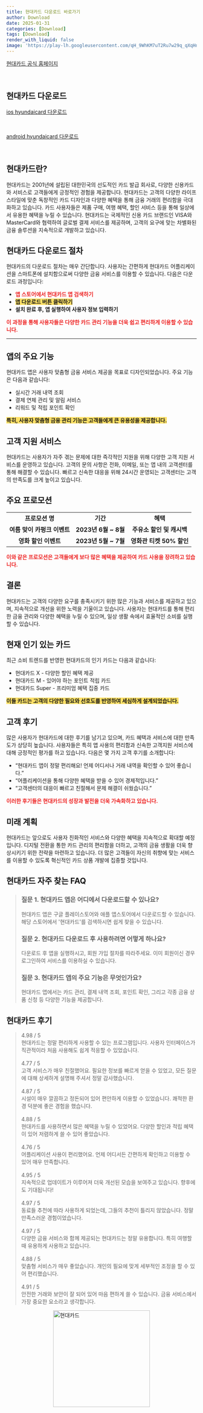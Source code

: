 ```yaml
---
title: 현대카드 다운로드 바로가기
author: Download
date: 2025-01-31
categories: [Download]
tags: [Download]
render_with_liquid: false
image: 'https://play-lh.googleusercontent.com/qH_9WhKM7uT2Ru7w29q_qXqHn0rK0PMd7f1KrdJM3JUtyvxtkCJlCnsGnmTg6kYbXp0=s256-rw'
---
```

<p><a class='click-button' title='현대카드' href='https://www.hyundaicard.com/' rel='nofollow'>현대카드 공식 홈페이지</a></p><br>
<h2 id='현대카드_다운로드'>현대카드 다운로드</h2>
<p><a class="click-button ios" title="hyundaicard 다운로드" href="https://apps.apple.com/kr/app/%ED%98%84%EB%8C%80%EC%B9%B4%EB%93%9C/id702653088" rel="nofollow">ios hyundaicard 다운로드</a></p><br>
<p><a class="click-button android" title="hyundaicard 다운로드" href="https://play.google.comhttps://play.google.com/store/apps/details?id=com.hyundaicard.appcard" rel="nofollow">android hyundaicard 다운로드</a></p><br>


<h2 id='현대카드란'>현대카드란?</h2>

<p>현대카드는 2001년에 설립된 대한민국의 선도적인 카드 발급 회사로, 다양한 신용카드와 서비스로 고객들에게 긍정적인 경험을 제공합니다. 현대카드는 고객의 다양한 라이프스타일에 맞춘 독창적인 카드 디자인과 다양한 혜택을 통해 금융 거래의 편리함을 극대화하고 있습니다. 카드 사용자들은 제품 구매, 여행 혜택, 할인 서비스 등을 통해 일상에서 유용한 혜택을 누릴 수 있습니다. 현대카드는 국제적인 신용 카드 브랜드인 VISA와 MasterCard와 협력하여 글로벌 결제 서비스를 제공하며, 고객의 요구에 맞는 차별화된 금융 솔루션을 지속적으로 개발하고 있습니다.</p>

<h2 id='다운로드 절차'>현대카드 다운로드 절차</h2>

<p>현대카드의 다운로드 절차는 매우 간단합니다. 사용자는 간편하게 현대카드 어플리케이션을 스마트폰에 설치함으로써 다양한 금융 서비스를 이용할 수 있습니다. 다음은 다운로드 과정입니다:</p>

<ul>
    <li><b><span style="color: #ee2323;">앱 스토어에서 현대카드 앱 검색하기</span></b></li>
    <li><b><span style="background-color: #ffe066;">앱 다운로드 버튼 클릭하기</span></b></li>
    <li><b>설치 완료 후, 앱 실행하여 사용자 정보 입력하기</b></li>
</ul>

<p><b><span style="color: #ee2323;">이 과정을 통해 사용자들은 다양한 카드 관리 기능을 더욱 쉽고 편리하게 이용할 수 있습니다.</span></b></p>

<hr />

<h2 id='앱의 주요 기능'>앱의 주요 기능</h2>

<p>현대카드 앱은 사용자 맞춤형 금융 서비스 제공을 목표로 디자인되었습니다. 주요 기능은 다음과 같습니다:</p>

<ul>
    <li>실시간 거래 내역 조회</li>
    <li>결제 연체 관리 및 알림 서비스</li>
    <li>리워드 및 적립 포인트 확인</li>
</ul>

<p><b><span style="background-color: #ffe066;">특히, 사용자 맞춤형 금융 관리 기능은 고객들에게 큰 유용성을 제공합니다.</span></b></p>

<h2 id='고객 지원 서비스'>고객 지원 서비스</h2>

<p>현대카드는 사용자가 자주 겪는 문제에 대한 즉각적인 지원을 위해 다양한 고객 지원 서비스를 운영하고 있습니다. 고객의 문의 사항은 전화, 이메일, 또는 앱 내의 고객센터를 통해 해결할 수 있습니다. 빠르고 신속한 대응을 위해 24시간 운영되는 고객센터는 고객의 만족도를 크게 높이고 있습니다.</p>

<h2 id='주요 프로모션'>주요 프로모션</h2>

<table>
    <tr>
        <td style="text-align: center; height: 17px;"><b>프로모션 명</b></td>
        <td style="text-align: center; height: 17px;"><b>기간</b></td>
        <td style="text-align: center; height: 17px;"><b>혜택</b></td>
    </tr>
    <tr>
        <td style="text-align: center; height: 17px;"><b>여름 맞이 카펑크 이벤트</b></td>
        <td style="text-align: center; height: 17px;"><b>2023년 6월 ~ 8월</b></td>
        <td style="text-align: center; height: 17px;"><b>주유소 할인 및 캐시백</b></td>
    </tr>
    <tr>
        <td style="text-align: center; height: 17px;"><b>영화 할인 이벤트</b></td>
        <td style="text-align: center; height: 17px;"><b>2023년 5월 ~ 7월</b></td>
        <td style="text-align: center; height: 17px;"><b>영화관 티켓 50% 할인</b></td>
    </tr>
</table>

<p><b><span style="color: #ee2323;">이와 같은 프로모션은 고객들에게 보다 많은 혜택을 제공하여 카드 사용을 장려하고 있습니다.</span></b></p>

<h2 id='결론'>결론</h2>

<p>현대카드는 고객의 다양한 요구를 충족시키기 위한 많은 기능과 서비스를 제공하고 있으며, 지속적으로 개선을 위한 노력을 기울이고 있습니다. 사용자는 현대카드를 통해 편리한 금융 관리와 다양한 혜택을 누릴 수 있으며, 일상 생활 속에서 효율적인 소비를 실행할 수 있습니다.</p>

<h2 id='현재 인기 있는 카드'>현재 인기 있는 카드</h2>

<p>최근 소비 트렌드를 반영한 현대카드의 인기 카드는 다음과 같습니다:</p>

<ul>
    <li>현대카드 X - 다양한 할인 혜택 제공</li>
    <li>현대카드 M - 있어야 하는 포인트 적립 카드</li>
    <li>현대카드 Super - 프리미엄 혜택 집중 카드</li>
</ul>

<p><b><span style="background-color: #ffe066;">이들 카드는 고객의 다양한 필요와 선호도를 반영하여 세심하게 설계되었습니다.</span></b></p>

<h2 id='고객 후기'>고객 후기</h2>

<p>많은 사용자가 현대카드에 대한 후기를 남기고 있으며, 카드 혜택과 서비스에 대한 만족도가 상당히 높습니다. 사용자들은 특히 앱 사용의 편리함과 신속한 고객지원 서비스에 대해 긍정적인 평가를 하고 있습니다. 다음은 몇 가지 고객 후기를 소개합니다:</p>

<ul>
    <li>“현대카드 앱이 정말 편리해요! 언제 어디서나 거래 내역을 확인할 수 있어 좋습니다.”</li>
    <li>“어플리케이션을 통해 다양한 혜택을 받을 수 있어 경제적입니다.”</li>
    <li>“고객센터의 대응이 빠르고 친절해서 문제 해결이 쉬웠습니다.”</li>
</ul>

<p><b><span style="color: #ee2323;">이러한 후기들은 현대카드의 성장과 발전을 더욱 가속화하고 있습니다.</span></b></p>

<h2 id='미래 계획'>미래 계획</h2>

<p>현대카드는 앞으로도 사용자 친화적인 서비스와 다양한 혜택을 지속적으로 확대할 예정입니다. 디지털 전환을 통한 카드 관리의 편리함을 더하고, 고객의 금융 생활을 더욱 향상시키기 위한 전략을 마련하고 있습니다. 더 많은 고객들이 자신의 취향에 맞는 서비스를 이용할 수 있도록 혁신적인 카드 상품 개발에 집중할 것입니다.</p>


<h2 id='현대카드_자주_찾는_FAQ'>현대카드 자주 찾는 FAQ</h2>
<div itemscope="" itemtype="https://schema.org/FAQPage"> <blockquote> <div itemscope="" itemprop="mainEntity" itemtype="https://schema.org/Question"> <h3 itemprop="name">질문 1. 현대카드 앱은 어디에서 다운로드할 수 있나요?</h3> <div itemscope="" itemprop="acceptedAnswer" itemtype="https://schema.org/Answer"> <span itemprop="text"> <p>현대카드 앱은 구글 플레이스토어와 애플 앱스토어에서 다운로드할 수 있습니다. 해당 스토어에서 '현대카드'를 검색하시면 쉽게 찾을 수 있습니다.</p> </span> </div> </div> <div itemscope="" itemprop="mainEntity" itemtype="https://schema.org/Question"> <h3 itemprop="name">질문 2. 현대카드 다운로드 후 사용하려면 어떻게 하나요?</h3> <div itemscope="" itemprop="acceptedAnswer" itemtype="https://schema.org/Answer"> <span itemprop="text"> <p>다운로드 후 앱을 실행하시고, 회원 가입 절차를 따라주세요. 이미 회원이신 경우 로그인하여 서비스를 이용하실 수 있습니다.</p> </span> </div> </div> <div itemscope="" itemprop="mainEntity" itemtype="https://schema.org/Question"> <h3 itemprop="name">질문 3. 현대카드 앱의 주요 기능은 무엇인가요?</h3> <div itemscope="" itemprop="acceptedAnswer" itemtype="https://schema.org/Answer"> <span itemprop="text"> <p>현대카드 앱에서는 카드 관리, 결제 내역 조회, 포인트 확인, 그리고 각종 금융 상품 신청 등 다양한 기능을 제공합니다.</p> </span> </div> </div> </blockquote> </div>
<h2 id='현대카드_후기'>현대카드 후기</h2>
<div itemscope itemtype="https://schema.org/Product">
  <blockquote>
  <div itemprop="review" itemscope itemtype="https://schema.org/Review">
      <div itemprop="reviewRating" itemscope itemtype="https://schema.org/Rating"> <span itemprop="ratingValue">4.98</span> / <span itemprop="bestRating">5</span> </div>
      <span itemprop="reviewBody">현대카드는 정말 편리하게 사용할 수 있는 프로그램입니다. 사용자 인터페이스가 직관적이라 처음 사용해도 쉽게 적응할 수 있었습니다.</span>
  </div>
  <br>
  <div itemprop="review" itemscope itemtype="https://schema.org/Review">
      <div itemprop="reviewRating" itemscope itemtype="https://schema.org/Rating"> <span itemprop="ratingValue">4.77</span> / <span itemprop="bestRating">5</span> </div>
      <span itemprop="reviewBody">고객 서비스가 매우 친절했어요. 필요한 정보를 빠르게 얻을 수 있었고, 모든 질문에 대해 상세하게 설명해 주셔서 정말 감사했습니다.</span>
  </div>
  <br>
  <div itemprop="review" itemscope itemtype="https://schema.org/Review">
      <div itemprop="reviewRating" itemscope itemtype="https://schema.org/Rating"> <span itemprop="ratingValue">4.87</span> / <span itemprop="bestRating">5</span> </div>
      <span itemprop="reviewBody">시설이 매우 깔끔하고 정돈되어 있어 편안하게 이용할 수 있었습니다. 쾌적한 환경 덕분에 좋은 경험을 했습니다.</span>
  </div>
  <br>
  <div itemprop="review" itemscope itemtype="https://schema.org/Review">
      <div itemprop="reviewRating" itemscope itemtype="https://schema.org/Rating"> <span itemprop="ratingValue">4.88</span> / <span itemprop="bestRating">5</span> </div>
      <span itemprop="reviewBody">현대카드를 사용하면서 많은 혜택을 누릴 수 있었어요. 다양한 할인과 적립 혜택이 있어 저렴하게 쓸 수 있어 좋았습니다.</span>
  </div>
  <br>
  <div itemprop="review" itemscope itemtype="https://schema.org/Review">
      <div itemprop="reviewRating" itemscope itemtype="https://schema.org/Rating"> <span itemprop="ratingValue">4.76</span> / <span itemprop="bestRating">5</span> </div>
      <span itemprop="reviewBody">어플리케이션 사용이 편리했어요. 언제 어디서든 간편하게 확인하고 이용할 수 있어 매우 만족합니다.</span>
  </div>
  <br>
  <div itemprop="review" itemscope itemtype="https://schema.org/Review">
      <div itemprop="reviewRating" itemscope itemtype="https://schema.org/Rating"> <span itemprop="ratingValue">4.95</span> / <span itemprop="bestRating">5</span> </div>
      <span itemprop="reviewBody">지속적으로 업데이트가 이루어져 더욱 개선된 모습을 보여주고 있습니다. 향후에도 기대됩니다!</span>
  </div>
  <br>
  <div itemprop="review" itemscope itemtype="https://schema.org/Review">
      <div itemprop="reviewRating" itemscope itemtype="https://schema.org/Rating"> <span itemprop="ratingValue">4.97</span> / <span itemprop="bestRating">5</span> </div>
      <span itemprop="reviewBody">동료들 추천에 따라 사용하게 되었는데, 그들의 추천이 틀리지 않았습니다. 정말 만족스러운 경험이었습니다.</span>
  </div>
  <br>
  <div itemprop="review" itemscope itemtype="https://schema.org/Review">
      <div itemprop="reviewRating" itemscope itemtype="https://schema.org/Rating"> <span itemprop="ratingValue">4.97</span> / <span itemprop="bestRating">5</span> </div>
      <span itemprop="reviewBody">다양한 금융 서비스와 함께 제공되는 현대카드는 정말 유용합니다. 특히 여행할 때 유용하게 사용하고 있습니다.</span>
  </div>
  <br>
  <div itemprop="review" itemscope itemtype="https://schema.org/Review">
      <div itemprop="reviewRating" itemscope itemtype="https://schema.org/Rating"> <span itemprop="ratingValue">4.88</span> / <span itemprop="bestRating">5</span> </div>
      <span itemprop="reviewBody">맞춤형 서비스가 매우 좋았습니다. 개인의 필요에 맞게 세부적인 조정을 할 수 있어 편리했습니다.</span>
  </div>
  <br>
  <div itemprop="review" itemscope itemtype="https://schema.org/Review">
      <div itemprop="reviewRating" itemscope itemtype="https://schema.org/Rating"> <span itemprop="ratingValue">4.91</span> / <span itemprop="bestRating">5</span> </div>
      <span itemprop="reviewBody">안전한 거래와 보안이 잘 되어 있어 마음 편하게 쓸 수 있습니다. 금융 서비스에서 가장 중요한 요소라고 생각합니다.</span>
  </div>
  </blockquote>
</div>
<figure class="image" style="display: flex; justify-content: center; align-items: center; margin: 0;"><img src="https://play-lh.googleusercontent.com/qH_9WhKM7uT2Ru7w29q_qXqHn0rK0PMd7f1KrdJM3JUtyvxtkCJlCnsGnmTg6kYbXp0=s256-rw" alt="현대카드" width="256" height="256" style="max-width: 100%; height: auto;"></figure>